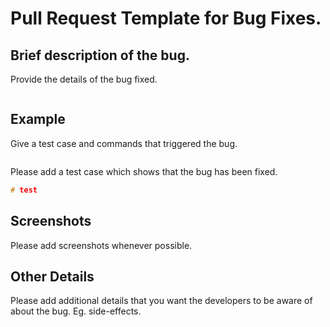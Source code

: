 # Pull Request Template for Bug Fixes.

## Brief description of the bug. 
Provide the details of the bug fixed. 

```c

```

## Example 

Give a test case and commands that triggered the bug. 

```c

```

Please add a test case which shows that the bug has been fixed.

```c
# test

```

## Screenshots

Please add screenshots whenever possible. 

## Other Details

Please add additional details that you want the developers to be aware of about the bug. Eg. side-effects. 
